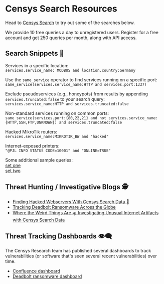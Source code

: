 # Censys Search Resources

Head to [Censys Search](https://search.censys.io) to try out some of the searches below. 

We provide 10 free queries a day to unregistered users. Register for a free account and get 250 queries per month, along with API access.


## Search Snippets 🔎
Services in a specific location: \
`services.service_name: MODBUS and location.country:Germany`

Use the `same_service` operator to find services running on a specific port: \
`same_service(services.service_name:HTTP and services.port:1337)`

Exclude pseudoservices (e.g., honeypots) from results by appending `services.truncated:false` to your search query: \
`services.service_name:HTTP and services.truncated:false`

Non-standard services running on common ports:\
`same_service(services.port:{80,22,21} and not services.service_name:{HTTP,SSH,FTP,UNKNOWN}) and services.truncated:false`

Hacked MikroTik routers: \
`services.service_name:MIKROTIK_BW and "hacked"`

Internet-exposed printers: \
`"@PJL INFO STATUS CODE=10001" and "ONLINE=TRUE"`

Some additional sample queries:\
[set one](https://search.censys.io/search/examples?resource=hosts) \
[set two](https://support.censys.io/hc/en-us/articles/360059720271-Search-2-0-Example-Host-Queries)


## Threat Hunting / Investigative Blogs 🕵️
+ [Finding Hacked Webservers With Censys Search Data 🔎](https://censys.io/finding-hacked-web-servers-with-censys-search-data/)
+ [Tracking Deadbolt Ransomware Across the Globe](https://censys.io/tracking-deadbolt-ransomware-across-the-globe/)
+ [Where the Weird Things Are 🛸 Investigating Unusual Internet Artifacts with Censys Search Data](https://censys.io/where-the-weird-things-are-%f0%9f%9b%b8-investigating-unusual-internet-artifacts-with-censys-search-data/)



## Threat Tracking Dashboards 👁‍🗨
The Censys Research team has published several dashboards to track vulnerabilities (or software that's seen several recent vulnerabilities) over time. 

+ [Confluence dashboard](https://datastudio.google.com/s/pZ2tJrlKVrM)
+ [Deadbolt ransomware dashboard](https://datastudio.google.com/s/l58W0sXWv2Q)